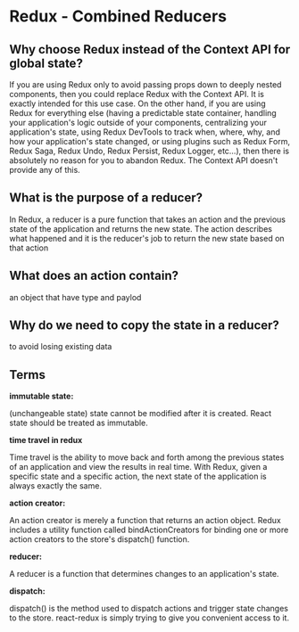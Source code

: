 # Redux - Combined Reducers

## Why choose Redux instead of the Context API for global state?

If you are using Redux only to avoid passing props down to deeply nested components, then you could replace Redux with the Context API. It is exactly intended for this use case. On the other hand, if you are using Redux for everything else (having a predictable state container, handling your application's logic outside of your components, centralizing your application's state, using Redux DevTools to track when, where, why, and how your application's state changed, or using plugins such as Redux Form, Redux Saga, Redux Undo, Redux Persist, Redux Logger, etc…), then there is absolutely no reason for you to abandon Redux. The Context API doesn't provide any of this.

## What is the purpose of a reducer?

 In Redux, a reducer is a pure function that takes an action and the previous state of the application and returns the new state. The action describes what happened and it is the reducer's job to return the new state based on that action

## What does an action contain?

 an object that have type and paylod

## Why do we need to copy the state in a reducer?

 to avoid losing existing data

## Terms

**immutable state:**

(unchangeable state) state cannot be modified after it is created. React state should be treated as immutable.

**time travel in redux** 

Time travel is the ability to move back and forth among the previous states of an application and view the results in real time. With Redux, given a specific state and a specific action, the next state of the application is always exactly the same.

**action creator:**

 An action creator is merely a function that returns an action object. Redux includes a utility function called bindActionCreators for binding one or more action creators to the store's dispatch() function.

**reducer:**  

A reducer is a function that determines changes to an application's state.

**dispatch:**

 dispatch() is the method used to dispatch actions and trigger state changes to the store. react-redux is simply trying to give you convenient access to it.
